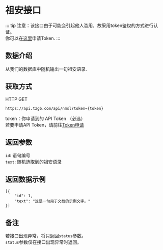 # 祖安接口
::: tip
注意：该接口由于可能会引起他人滥用，故采用token鉴权的方式进行认证。   
你可以在[这里](/help/token-apply.html)申请Token.
:::
## 数据介绍
从我们的数据库中随机输出一句祖安语录.
## 获取方式
HTTP GET
```
https://api.tzg6.com/api/nmsl?token={token}
```
token：你申请到的 API Token （必选）   
若要申请API Token，请前往[Token申请](https://api.tzg6.com/token-apply.html)
## 返回参数
``` id ```: 语句编号   
``` text ```: 随机选取到的祖安语录   
## 返回数据示例
```
[{
	"id": 1,
	"text": "这是一句用于文档的示例文字。"
}]
```
## 备注
若接口出现异常，将只返回``` status ```参数。   
``` status ```参数仅在接口出现异常时返回。